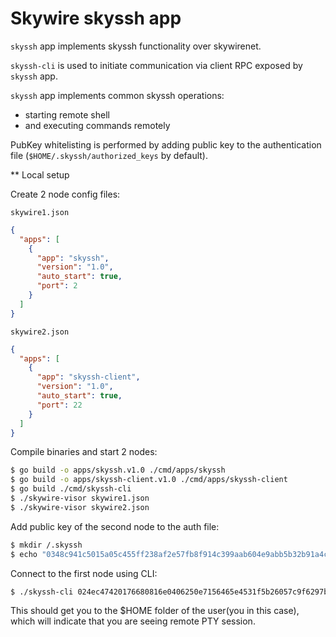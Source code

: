 # Skywire skyssh app

`skyssh` app implements skyssh functionality over skywirenet.

`skyssh-cli` is used to initiate communication via client RPC
exposed by `skyssh` app. 

`skyssh` app implements common skyssh operations:

- starting remote shell
- and executing commands remotely

PubKey whitelisting is performed by adding public key to the
authentication file (`$HOME/.skyssh/authorized_keys` by default).

** Local setup

Create 2 node config files:

`skywire1.json`

```json
{
  "apps": [
    {
      "app": "skyssh",
      "version": "1.0",
      "auto_start": true,
      "port": 2
    }
  ]
}
```

`skywire2.json`

```json
{
  "apps": [
    {
      "app": "skyssh-client",
      "version": "1.0",
      "auto_start": true,
      "port": 22
    }
  ]
}
```

Compile binaries and start 2 nodes:

```bash
$ go build -o apps/skyssh.v1.0 ./cmd/apps/skyssh
$ go build -o apps/skyssh-client.v1.0 ./cmd/apps/skyssh-client
$ go build ./cmd/skyssh-cli
$ ./skywire-visor skywire1.json
$ ./skywire-visor skywire2.json
```

Add public key of the second node to the auth file:

```bash
$ mkdir /.skyssh
$ echo "0348c941c5015a05c455ff238af2e57fb8f914c399aab604e9abb5b32b91a4c1fe" > /.skyssh/authorized_keys
```

Connect to the first node using CLI:

```bash
$ ./skyssh-cli 024ec47420176680816e0406250e7156465e4531f5b26057c9f6297bb0303558c7
```

This should get you to the $HOME folder of the user(you in this case), which
will indicate that you are seeing remote PTY session.
